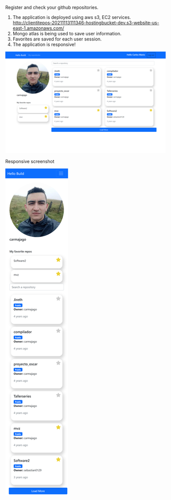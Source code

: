Register and check your github repositories.



1. The application is deployed using aws s3, EC2 services. http://clientitepos-20211113111346-hostingbucket-dev.s3-website-us-east-1.amazonaws.com/
2. Mongo atlas is being used to save user information.
3. Favorites are saved for each user session.
4. The application is responsive!

![Web](https://github.com/carmajago/github-repos/blob/main/web.png)


Responsive screenshot

![Mobile](https://github.com/carmajago/github-repos/blob/main/mobile.png)
